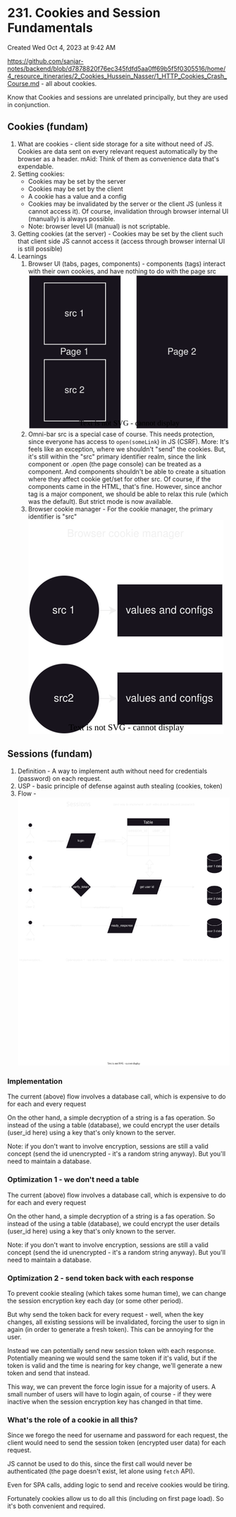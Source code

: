 # 231. Cookies and Session Fundamentals
Created Wed Oct 4, 2023 at 9:42 AM


https://github.com/sanjar-notes/backend/blob/d7878820f76ec345fdfd5aa0ff69b5f5f0305516/home/4_resource_itineraries/2_Cookies_Hussein_Nasser/1_HTTP_Cookies_Crash_Course.md - all about cookies.


Know that Cookies and sessions are unrelated principally, but they are used in conjunction.
## Cookies (fundam)
1. What are cookies - client side storage for a site without need of JS. Cookies are data sent on every relevant request automatically by the browser as a header. mAid: Think of them as convenience data that's expendable.
2. Setting cookies:
	- Cookies may be set by the server
	- Cookies may be set by the client
	- A cookie has a value and a config
	- Cookies may be invalidated by the server or the client JS (unless it cannot access it). Of course, invalidation through browser internal UI (manually) is always possible.
	- Note: browser level UI (manual) is not scriptable. 
3. Getting cookies (at the server) -  Cookies may be set by the client such that client side JS cannot access it (access through browser internal UI is still possible)
4. Learnings
	1. Browser UI (tabs, pages, components) - components (tags) interact with their own cookies, and have nothing to do with the page src
		   ![](/assets/231_Cookies_and_Session_Fundamentals-image-1.svg)
	2. Omni-bar src is a special case of course. This needs protection, since everyone has access to `open(someLink`) in JS (CSRF). More: It's feels like an exception, where we shouldn't "send" the cookies. But, it's still within the "src" primary identifier realm, since the link component or .open (the page console) can be treated as a component. And components shouldn't be able to create a situation where they affect cookie get/set for other src. Of course, if the components came in the HTML, that's fine. However, since anchor tag is a major component, we should be able to relax this rule (which was the default). But strict mode is now available.
	3. Browser cookie manager - For the cookie manager, the primary identifier is "src"
		![](/assets/231_Cookies_and_Session_Fundamentals-image-2.svg)


## Sessions (fundam)
1. Definition - A way to implement auth without need for credentials (password) on each request.
2. USP - basic principle of defense against auth stealing (cookies, token)
3. Flow - ![](/assets/231_Cookies_and_Session_Fundamentals-image-3.svg)
### Implementation
The current (above) flow involves a database call, which is expensive to do for each and every request

On the other hand, a simple decryption of a string is a fas operation. So instead of the using a table (database), we could encrypt the user details (user_id here) using a key that's only known to the server.

Note: if you don't want to involve encryption, sessions are still a valid concept (send the id unencrypted - it's a random string anyway). But you'll need to maintain a database.

### Optimization 1 - we don't need a table
The current (above) flow involves a database call, which is expensive to do for each and every request

On the other hand, a simple decryption of a string is a fas operation. So instead of the using a table (database), we could encrypt the user details (user_id here) using a key that's only known to the server.

Note: if you don't want to involve encryption, sessions are still a valid concept (send the id unencrypted - it's a random string anyway). But you'll need to maintain a database.

### Optimization 2 - send token back with each response
To prevent cookie stealing (which takes some human time), we can change the session encryption key each day (or some other period).

But why send the token back for every request - well, when the key changes, all existing sessions will be invalidated, forcing the user to sign in again (in order to generate a fresh token). This can be annoying for the user.

Instead we can potentially send new session token with each response. Potentially meaning we would send the same token if it's valid, but if the token is valid and the time is nearing for key change, we'll generate a new token and send that instead.

This way, we can prevent the force login issue
for a majority of users. A small number of users
will have to login again, of course - if they were inactive when the session encryption key has changed in that time.

### What's the role of a cookie in all this?
Since we forego the need for username and password for each request, the client would need to send the session token (encrypted user data) for each request.

JS cannot be used to do this, since the first call would never be authenticated (the page doesn't exist, let alone using `fetch` API).

Even for SPA calls, adding logic to send and receive cookies would be tiring. 

Fortunately cookies allow us to do all this (including on first page load). So it's both convenient and required.